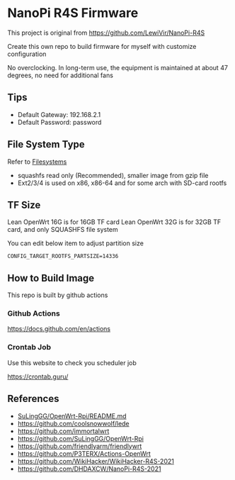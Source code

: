 # NanoPi R4S Firmware

This project is original from https://github.com/LewiVir/NanoPi-R4S

Create this own repo to build firmware for myself with customize configuration

No overclocking. In long-term use, the equipment is maintained at about 47 degrees, no need for additional fans

## Tips
* Default Gateway: 192.168.2.1
* Default Password: password

## File System Type
Refer to [Filesystems](https://openwrt.org/docs/techref/filesystems) 
* squashfs read only (Recommended), smaller image from gzip file
* Ext2/3/4 is used on x86, x86-64 and for some arch with SD-card rootfs

## TF Size
Lean OpenWrt 16G is for 16GB TF card
Lean OpenWrt 32G is for 32GB TF card, and only SQUASHFS file system

You can edit below item to adjust partition size
```
CONFIG_TARGET_ROOTFS_PARTSIZE=14336
```

## How to Build Image
This repo is built by github actions

### Github Actions
https://docs.github.com/en/actions

### Crontab Job
Use this website to check you scheduler job

https://crontab.guru/

## References
* [SuLingGG/OpenWrt-Rpi/README.md](https://github.com/SuLingGG/OpenWrt-Rpi/blob/main/README.md)
* https://github.com/coolsnowwolf/lede
* https://github.com/immortalwrt
* https://github.com/SuLingGG/OpenWrt-Rpi
* https://github.com/friendlyarm/friendlywrt
* https://github.com/P3TERX/Actions-OpenWrt
* https://github.com/WikiHacker/WikiHacker-R4S-2021
* https://github.com/DHDAXCW/NanoPi-R4S-2021